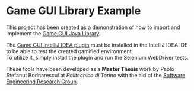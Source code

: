 # Game GUI Library Example
This project has been created as a demonstration of how to import and implement the [Game GUI Java Library](https://github.com/Paolobd/gamification-library). 

The [Game GUI IntelliJ IDEA plugin](https://github.com/Paolobd/intellij-gamification-plugin) must be installed in the IntelliJ IDEA IDE to be able to test the created gamified environment.  
To utilize it, simply install the plugin and run the Selenium WebDriver tests.

These tools have been developed as a **Master Thesis** work by Paolo Stefanut Bodnarescul at _Politecnico di Torino_ with the aid of the [Software Engineering Research Group](https://softeng.polito.it/).
